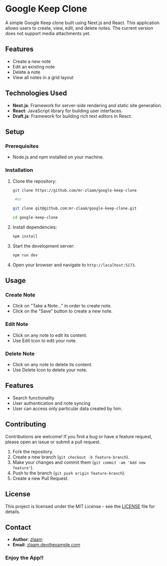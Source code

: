 # Google Keep Clone

A simple Google Keep clone built using Next.js and React. This application allows users to create, view, edit, and delete notes. The current version does not support media attachments yet.

## Features

- Create a new note
- Edit an existing note
- Delete a note
- View all notes in a grid layout

## Technologies Used

- **Next.js**: Framework for server-side rendering and static site generation.
- **React**: JavaScript library for building user interfaces.
- **Draft.js**: Framework for building rich text editors in React.

## Setup

### Prerequisites

- Node.js and npm installed on your machine.

### Installation

1. Clone the repository:

   ```bash
   git clone https://github.com/mr-zlaam/google-keep-clone

    #or

   git clone git@github.com:mr-zlaam/google-keep-clone.git

   cd google-keep-clone
   ```

2. Install dependencies:

   ```bash
   npm install
   ```

3. Start the development server:

   ```bash
   npm run dev
   ```

4. Open your browser and navigate to `http://localhost:5173`.

## Usage

### Create Note

- Click on "Take a Note..." in order to create note.
- Click on the "Save" button to create a new note.

### Edit Note

- Click on any note to edit its content.
- Use Edit Icon to edit your note.

### Delete Note

- Click on any note to delete its content.
- Use Delete Icon to delete your note.

## Features

- Search functionality
- User authentication and note syncing
- User can access only particular data created by him.

## Contributing

Contributions are welcome! If you find a bug or have a feature request, please open an issue or submit a pull request.

1. Fork the repository.
2. Create a new branch (`git checkout -b feature-branch`).
3. Make your changes and commit them (`git commit -am 'Add new feature'`).
4. Push to the branch (`git push origin feature-branch`).
5. Create a new Pull Request.

## License

This project is licensed under the MIT License - see the [LICENSE](https://github.com/mr-zlaam/google-keep-clone/blob/main/LICENSE.md) file for details.

## Contact

- **Author**: [zlaam](https://github.com/your-zlaam)
- **Email**: zlaam.dev@example.com

### Enjoy the App!!
